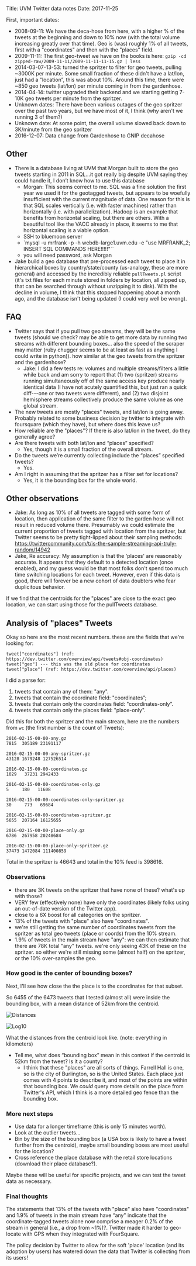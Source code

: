 Title: UVM Twitter data notes
Date: 2017-11-25

First, important dates:

- 2008-09-11: We have the deca-hose from here, with a higher % of the tweets at the beginning and down to 10% now (with the total volume increasing greatly over that time). Geo is (was) roughly 1% of all tweets, first with a "coordinates" and then with the "places" field.
- 2009-11-11: The first geo-tweet we have on the books is here: `gzip -cd zipped-raw/2009-11-11/2009-11-11-11-15.gz | less`
- 2014-03-07-13-53: turned the spritzer to filter for geo tweets, pulling ~3000K per minute. Some small fraction of these didn't have a lat/lon, just had a "location”, this was about 10%. Around this time, there were ~850 geo tweets (lat/lon) per minute coming in from the gardenhose.
- 2014-04-14: twitter upgraded their backend and we starting getting 7-10K geo tweets per minute from the spritzer.
- Unknown dates: There have been various outages of the geo spritzer over the past two years, but we have most of it, I think (why aren't we running 3 of them?)
- Unknown date: At some point, the overall volume slowed back down to 3K/minute from the geo spritzer
- 2016-12-07: Data change from Gardenhose to GNIP decahose

## Other

- There is a database living at UVM that Morgan built to store the geo tweets starting in 2011 in SQL...it got really big despite UVM saying they could handle it, I don’t know how to use this database
    - Morgan: This seems correct to me. SQL was a fine solution the first year we used it for the geotagged tweets, but appears to be woefully insufficient with the current magnitude of data. One reason for this is that SQL scales vertically (i.e. with faster machines) rather than horizontally (i.e. with parallelization). Hadoop is an example that benefits from horizontal scaling, but there are others. With a beautiful tool like the VACC already in place, it seems to me that horizontal scaling is a viable option.
    - SSH to bluemoon server
    - `mysql -u mrfrank -p -h webdb-large1.uvm.edu -e "use MRFRANK_2; INSERT SQL COMMANDS HERE!!!!!"``
    - you will need password, ask Morgan
- Jake build a geo database that pre-processed each tweet to place it in hierarchical boxes by country/state/county (us-analogy, these are more general) and accessed by the incredibly reliable `pullTweets.pl` script (it's txt files for each minute stored in folders by location, all zipped up, that can be searched through without unzipping it to disk). With the decline in volume, I think that this stopped happening about a month ago, and the database isn't being updated (I could very well be wrong).

## FAQ

- Twitter says that if you pull two geo streams, they will be the same tweets (should we check? may be able to get more data by running two streams with different bounding boxes... also the speed of the scraper may matter (ruby chugger seems to be at least as fast as anything I could write in python)). how similar at the geo tweets from the spritzer and the gardenhose?
    - Jake: I did a few tests re: volumes and multiple streams/filters a little while back and am sorry to report that (1) two (spritzer) streams running simultaneously off of the same access key produce nearly identical data (I have not acutely quantified this, but just ran a quick diff---one or two tweets were different), and (2) two disjoint hemisphere streams collectively produce the same volume as one global stream.
- The new tweets are mostly "places" tweets, and lat/lon is going away. Probably related to some business decision by twitter to integrate with foursquare (which they have), but where does this leave us?
- How reliable are the "places"? If there is also lat/lon in the tweet, do they generally agree?
- Are there tweets with both lat/lon and “places” specified?
    - Yes, though it is a small fraction of the overall stream.
- Do the tweets we’re currently collecting include the “places” specified tweets?
    - Yes.
- Am I right in assuming that the spritzer has a filter set for locations?
    - Yes, it is the bounding box for the whole world.

## Other observations

- Jake: As long as 10% of all tweets are tagged with some form of location, then application of the same filter to the garden hose will not result in reduced volume there. Presumably we could estimate the current proportion of tweets tagged with location from the spritzer, but Twitter seems to be pretty tight-lipped about their sampling methods:
https://twittercommunity.com/t/is-the-sample-streaming-api-truly-random/14942
- Jake, Re accuracy: My assumption is that the 'places' are reasonably accurate. It appears that they default to a detected location (once enabled), and my guess would be that most folks don't spend too much time switching locations for each tweet. However, even if this data is good, there will forever be a new cohort of data doubters who fear duplicitous behavior.

If we find that the centroids for the "places" are close to the exact geo location, we can start using those for the pullTweets database.

## Analysis of "places" Tweets

Okay so here are the most recent numbers. these are the fields that we're looking for:

    tweet["coordinates"] (ref: https://dev.twitter.com/overview/api/tweets#obj-coordinates)
    tweet["geo"] --- this was the old place for coordinates
    tweet["place"] (ref: https://dev.twitter.com/overview/api/places)

I did a parse for:

1. tweets that contain any of them: "any".
2. tweets that contain the coordinate field: "coordinates”;
3. tweets that contain only the coordinates field: "coordinates-only”.
4. tweets that contain only the places field: "place-only".

Did this for both the spritzer and the main stream, here are the numbers from `wc` (the first number is the count of Tweets):

    2016-02-15-00-00-any.gz
    7815  305189 23191117

    2016-02-15-00-00-any-spritzer.gz
    43128 1679248 127526514

    2016-02-15-00-00-coordinates.gz
    1029   37231 2942433

    2016-02-15-00-00-coordinates-only.gz
    5     180   11608

    2016-02-15-00-00-coordinates-only-spritzer.gz
    30     773   69684

    2016-02-15-00-00-coordinates-spritzer.gz
    5655  207164 16125655

    2016-02-15-00-00-place-only.gz
    6786  267958 20248684

    2016-02-15-00-00-place-only-spritzer.gz
    37473 1472084 111400859

Total in the spritzer is 46643 and total in the 10% feed is 398616.

### Observations

- there are 3K tweets on the spritzer that have none of these? what's up with those?
- VERY few (effectively none) have only the coordinates (likely folks using an out-of-date version of the Twitter app).
- close to a 6X boost for all categories on the spritzer.
- 13% of the tweets with "place" also have "coordinates".
- we're still getting the same number of coordinates tweets from the spritzer as total geo tweets (place or coords) from the 10% stream.
- 1.9% of tweets in the main stream have "any": we can then estimate that there are 78K total "any" tweets. we're only seeing 43K of these on the spritzer. so either we're still missing some (almost half) on the spritzer, or the 10%
over-samples the geo.

### How good is the center of bounding boxes?

Next, I'll see how close the the place is to the coordinates for that subset.

So 6455 of the 6473 tweets that I tested (almost all) were inside the bounding box, with a mean distance of 52km from the centroid.

![Distances](/images/2017-11-15-uvm-twitter-data-notes/distances.png)

![Log10](/images/2017-11-15-uvm-twitter-data-notes/distances-log10.png)

What the distances from the centroid look like. (note: everything in kilometers)

- Tell me, what does “bounding box” mean in this context
if the centroid is 52km from the tweet? Is it a county?
    - I think that these "places" are all sorts of things. Farrell Hall is one, so is the city of Burlington, so is the United States.
    Each place just comes with 4 points to describe it, and most of the points are within that bounding box.
    We _could_ query more details on the place from Twitter's API, which I think is a more detailed geo fence than the bounding box.

### More next steps

- Use data for a longer timeframe (this is only 15 minutes worth).
- Look at the outlier tweets...
- Bin by the size of the bounding box (a USA box is likely to have a tweet further from the centroid), maybe small bounding boxes are most useful for the location?
- Cross reference the place database with the retail store locations (download their place database?).

Maybe these will be useful for specific projects, and we can test the tweet data as necessary.

### Final thoughts

The statements that 13% of the tweets with "place" also have "coordinates" and 1.9% of tweets in the main stream have “any" indicate that the coordinate-tagged tweets alone now comprise a meager 0.2% of the stream in general (i.e., a drop from ~1%)?. Twitter made it harder to geo-locate with GPS when they integrated with FourSquare.

The policy decision by Twitter to allow for the soft 'place' location (and its adoption by users) has watered down the data that Twitter is collecting from its users!
